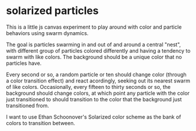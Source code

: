 # solarized particles

This is a little js canvas experiment to play around with color and particle behaviors using swarm dynamics.

The goal is particles swarming in and out of and around a central "nest", with different group of particles colored differently and having a tendency to swarm with like colors. The background should be a unique color that no particles have.

Every second or so, a random particle or ten should change color (through a color transition effect) and react acordingly, seeking out its nearest swarm of like colors. Occasionally, every fifteen to thirty seconds or so, the background should change colors, at which point any particle with the color just transitioned to should transition to the color that the background just transitioned from.

I want to use Ethan Schoonover's Solarized color scheme as the bank of colors to transition between.


